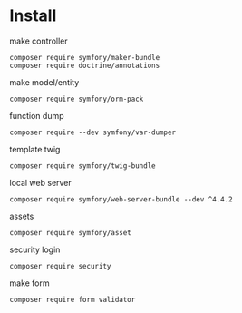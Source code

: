 # Install
make controller
```
composer require symfony/maker-bundle
composer require doctrine/annotations
```
make model/entity
```
composer require symfony/orm-pack
```
function dump
```
composer require --dev symfony/var-dumper
```
template twig
```
composer require symfony/twig-bundle
```
local web server
```
composer require symfony/web-server-bundle --dev ^4.4.2
```
assets
```
composer require symfony/asset
```
security login
```
composer require security
```
make form
```
composer require form validator
```